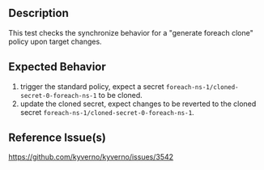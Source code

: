 ## Description

This test checks the synchronize behavior for a "generate foreach clone" policy upon target changes.

## Expected Behavior

1. trigger the standard policy, expect a secret `foreach-ns-1/cloned-secret-0-foreach-ns-1` to be cloned.
2. update the cloned secret, expect changes to be reverted to the cloned secret `foreach-ns-1/cloned-secret-0-foreach-ns-1`.

## Reference Issue(s)

https://github.com/kyverno/kyverno/issues/3542